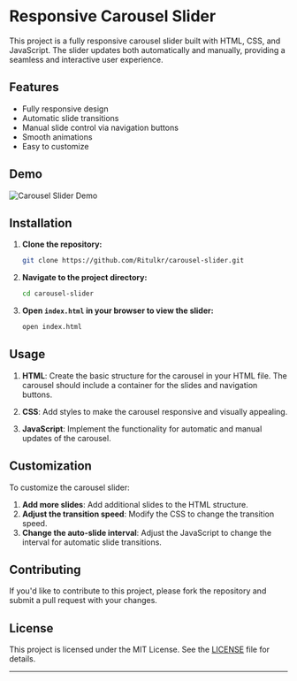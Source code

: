 
# Responsive Carousel Slider

This project is a fully responsive carousel slider built with HTML, CSS, and JavaScript. The slider updates both automatically and manually, providing a seamless and interactive user experience.

## Features

- Fully responsive design
- Automatic slide transitions
- Manual slide control via navigation buttons
- Smooth animations
- Easy to customize

## Demo

![Carousel Slider Demo](./image/Thumbnail.png)

## Installation

1. **Clone the repository:**
    ```bash
    git clone https://github.com/Ritulkr/carousel-slider.git
    ```

2. **Navigate to the project directory:**
    ```bash
    cd carousel-slider
    ```

3. **Open `index.html` in your browser to view the slider:**
    ```bash
    open index.html
    ```

## Usage

1. **HTML**: Create the basic structure for the carousel in your HTML file. The carousel should include a container for the slides and navigation buttons.

2. **CSS**: Add styles to make the carousel responsive and visually appealing.

3. **JavaScript**: Implement the functionality for automatic and manual updates of the carousel.

## Customization

To customize the carousel slider:

1. **Add more slides**: Add additional slides to the HTML structure.
2. **Adjust the transition speed**: Modify the CSS to change the transition speed.
3. **Change the auto-slide interval**: Adjust the JavaScript to change the interval for automatic slide transitions.

## Contributing

If you'd like to contribute to this project, please fork the repository and submit a pull request with your changes.

## License

This project is licensed under the MIT License. See the [LICENSE](LICENSE) file for details.

---
